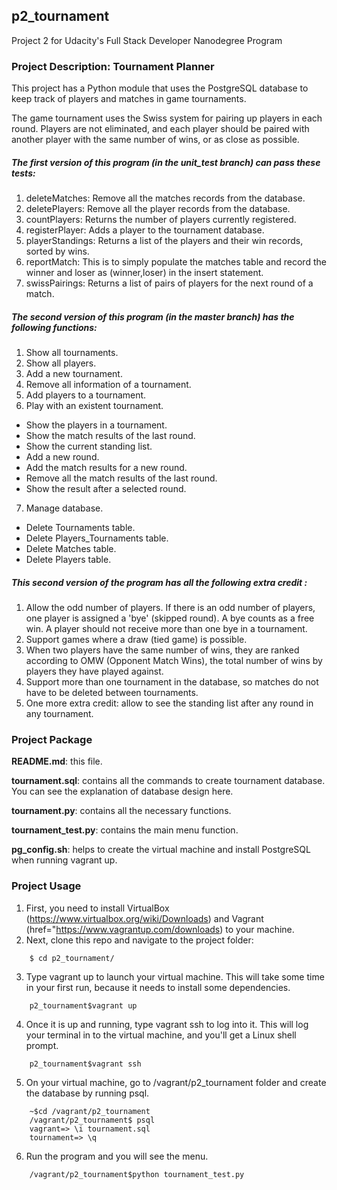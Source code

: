 ﻿## p2_tournament

Project 2 for Udacity's Full Stack Developer Nanodegree Program

### Project Description: Tournament Planner

This project has a Python module that uses the PostgreSQL database to keep track of players and matches in game tournaments.

The game tournament uses the Swiss system for pairing up players in each round.
Players are not eliminated, and each player should be paired with another player with the same number of wins, or as close as possible.

##### The first version of this program (in the unit_test branch) can pass these tests:
1. deleteMatches: Remove all the matches records from the database.
2. deletePlayers: Remove all the player records from the database.
3. countPlayers: Returns the number of players currently registered.
4. registerPlayer: Adds a player to the tournament database.
5. playerStandings: Returns a list of the players and their win records, sorted by wins.
6. reportMatch: This is to simply populate the matches table and record the winner and loser as (winner,loser) in the insert statement.
7. swissPairings: Returns a list of pairs of players for the next round of a match.

##### The second version of this program (in the master branch) has the following functions:

1. Show all tournaments.
2. Show all players.
3. Add a new tournament.
4. Remove all information of a tournament.
5. Add players to a tournament.
6. Play with an existent tournament.
  - Show the players in a tournament.
  - Show the match results of the last round.
  - Show the current standing list.
  - Add a new round.
  - Add the match results for a new round.
  - Remove all the match results of the last round.
  - Show the result after a selected round.
7. Manage database.
  - Delete Tournaments table.
  - Delete Players_Tournaments table.
  - Delete Matches table.
  - Delete Players table.

##### This second version of the program has all the following extra credit :

1. Allow the odd number of players. If there is an odd number of players, one player is assigned a 'bye' (skipped round). A bye counts as a free win. A player should not receive more than one bye in a tournament.
2. Support games where a draw (tied game) is possible.
3. When two players have the same number of wins, they are ranked according to OMW
 (Opponent Match Wins), the total number of wins by players they have played against.
4. Support more than one tournament in the database, so matches do not have to be deleted between tournaments.
5. One more extra credit: allow to see the standing list after any round in any tournament.

### Project Package

**README.md**: this file.

**tournament.sql**: contains all the commands to create tournament database. You can see the explanation of database design here.

**tournament.py**: contains all the necessary functions.

**tournament_test.py**: contains the main menu function.

**pg_config.sh**: helps to create the virtual machine and install PostgreSQL when running vagrant up.

### Project Usage

1. First, you need to install VirtualBox (https://www.virtualbox.org/wiki/Downloads) and Vagrant (href="https://www.vagrantup.com/downloads) to your machine.
2. Next, clone this repo and navigate to the project folder:
```
	$ cd p2_tournament/
```
3. Type vagrant up to launch your virtual machine. This will take some time in your first run, because it needs to install some dependencies.
```
	p2_tournament$vagrant up
```
4. Once it is up and running, type vagrant ssh to log into it. This will log your terminal in to the virtual machine, and you'll get a Linux shell prompt.
```
	p2_tournament$vagrant ssh
```
5. On your virtual machine, go to /vagrant/p2_tournament folder and create the database by running psql.
```
	~$cd /vagrant/p2_tournament
	/vagrant/p2_tournament$ psql
	vagrant=> \i tournament.sql
	tournament=> \q
```

6. Run the program and you will see the menu.

```
	/vagrant/p2_tournament$python tournament_test.py
```
